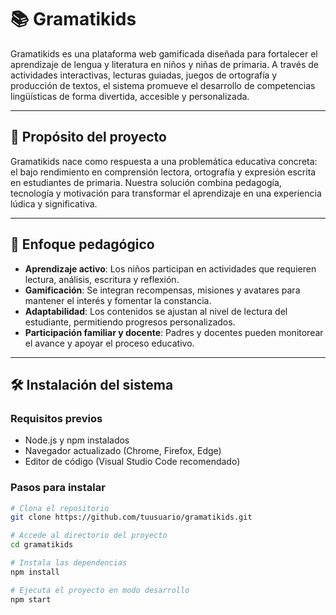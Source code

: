 
# 📚 Gramatikids

Gramatikids es una plataforma web gamificada diseñada para fortalecer el aprendizaje de lengua y literatura en niños y niñas de primaria. A través de actividades interactivas, lecturas guiadas, juegos de ortografía y producción de textos, el sistema promueve el desarrollo de competencias lingüísticas de forma divertida, accesible y personalizada.

---

## 🎯 Propósito del proyecto

Gramatikids nace como respuesta a una problemática educativa concreta: el bajo rendimiento en comprensión lectora, ortografía y expresión escrita en estudiantes de primaria. Nuestra solución combina pedagogía, tecnología y motivación para transformar el aprendizaje en una experiencia lúdica y significativa.

---

## 🧠 Enfoque pedagógico

- **Aprendizaje activo**: Los niños participan en actividades que requieren lectura, análisis, escritura y reflexión.
- **Gamificación**: Se integran recompensas, misiones y avatares para mantener el interés y fomentar la constancia.
- **Adaptabilidad**: Los contenidos se ajustan al nivel de lectura del estudiante, permitiendo progresos personalizados.
- **Participación familiar y docente**: Padres y docentes pueden monitorear el avance y apoyar el proceso educativo.

---

## 🛠️ Instalación del sistema

### Requisitos previos

- Node.js y npm instalados
- Navegador actualizado (Chrome, Firefox, Edge)
- Editor de código (Visual Studio Code recomendado)

### Pasos para instalar

```bash
# Clona el repositorio
git clone https://github.com/tuusuario/gramatikids.git

# Accede al directorio del proyecto
cd gramatikids

# Instala las dependencias
npm install

# Ejecuta el proyecto en modo desarrollo
npm start


